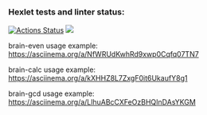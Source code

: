 ### Hexlet tests and linter status:
[![Actions Status](https://github.com/NoFate35/python-project-49/workflows/hexlet-check/badge.svg)](https://github.com/NoFate35/python-project-49/actions)
<a href="https://codeclimate.com/github/NoFate35/python-project-49/maintainability"><img src="https://api.codeclimate.com/v1/badges/fe4bc2791b3d9a0e2582/maintainability" /></a>

brain-even usage example:
https://asciinema.org/a/NfWRUdKwhRd9xwp0Cqfq07TN7

brain-calc usage example:
https://asciinema.org/a/kXHHZ8L7ZxgF0it6UkaufY8g1

brain-gcd usage example:
https://asciinema.org/a/LlhuABcCXFeOzBHQInDAsYKGM


